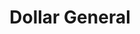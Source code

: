 ---
title: "Dollar General"
url: /tampa/dollar-general-east-dr-martin-luther-king-jr-boulevard/
shop: variety store
---